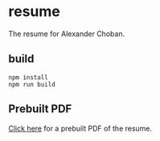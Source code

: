 # resume
The resume for Alexander Choban.

## build
```
npm install
npm run build
```

## Prebuilt PDF
[Click here](Resume.pdf) for a prebuilt PDF of the resume.